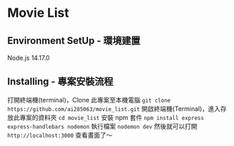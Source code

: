 # Movie List

## Environment SetUp - 環境建置
Node.js 14.17.0

## Installing - 專案安裝流程
打開終端機(terminal)，Clone 此專案至本機電腦
`git clone https://github.com/ai285063/movie_list.git`
開啟終端機(Terminal)，進入存放此專案的資料夾
`cd movie_list`
安裝 npm 套件
`npm install express express-handlebars nodemon`
執行檔案
`nodemon dev`
然後就可以打開 `http://localhost:3000` 查看畫面了～
